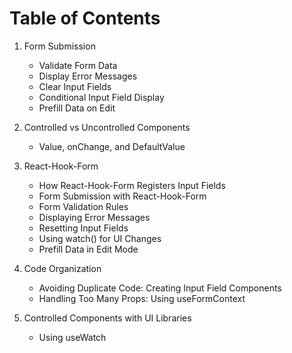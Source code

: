# Table of Contents

1. Form Submission
   - Validate Form Data
   - Display Error Messages
   - Clear Input Fields
   - Conditional Input Field Display
   - Prefill Data on Edit

2. Controlled vs Uncontrolled Components
   - Value, onChange, and DefaultValue

3. React-Hook-Form
   - How React-Hook-Form Registers Input Fields
   - Form Submission with React-Hook-Form
   - Form Validation Rules
   - Displaying Error Messages
   - Resetting Input Fields
   - Using watch() for UI Changes
   - Prefill Data in Edit Mode

4. Code Organization
   - Avoiding Duplicate Code: Creating Input Field Components
   - Handling Too Many Props: Using useFormContext

5. Controlled Components with UI Libraries
   - Using useWatch